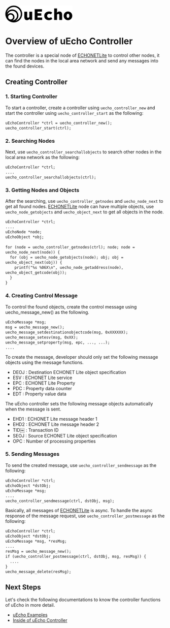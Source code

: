 ![logo](../img/uecho_logo.png)

# Overview of uEcho Controller

The controller is a special node of [ECHONETLite][enet] to control other nodes, it can find the nodes in the local area network and send any messages into the found devices.

## Creating Controller

### 1. Starting Controller

To start a controller, create a controller using `uecho_controller_new` and start the controller using `uecho_controller_start` as the following:

```
uEchoController *ctrl = uecho_controller_new();
uecho_controller_start(ctrl);
```

### 2. Searching Nodes

Next, use `uecho_controller_searchallobjects` to search other nodes in the local area network as the following:

```
uEchoController *ctrl;
....
uecho_controller_searchallobjects(ctrl);
```

### 3. Getting Nodes and Objects

After the searching, use `uecho_controller_getnodes` and `uecho_node_next` to get all found nodes. [ECHONETLite](http://www.echonet.gr.jp/english/index.htm) node can have multiple objects, use `uecho_node_getobjects` and `uecho_object_next` to get all objects in the node.

```
uEchoController *ctrl;
....
uEchoNode *node;
uEchoObject *obj;

for (node = uecho_controller_getnodes(ctrl); node; node = uecho_node_next(node)) {
  for (obj = uecho_node_getobjects(node); obj; obj = uecho_object_next(obj)) {
    printf("%s %06X\n", uecho_node_getaddress(node), uecho_object_getcode(obj));
  }
}
```

### 4. Creating Control Message

To control the found objects, create the control message using uecho_message_new() as the following.

```
uEchoMessage *msg;
msg = uecho_message_new();
uecho_message_setdestinationobjectcode(msg, 0xXXXXXX);
uecho_message_setesv(msg, 0xXX);
uecho_message_setproperty(msg, epc, ..., ...);
....
```

To create the message, developer should only set the following message objects using the message functions.

- DEOJ : Destination ECHONET Lite object specification
- ESV : ECHONET Lite service
- EPC : ECHONET Lite Property
- PDC : Property data counter
- EDT : Property value data

The uEcho controller sets the following message objects automatically when the message is sent.

- EHD1 : ECHONET Lite message header 1
- EHD2 : ECHONET Lite message header 2
- TID￼  : Transaction ID
- SEOJ : Source ECHONET Lite object specification
- OPC  : Number of processing properties

### 5. Sending Messages

To send the created message, use `uecho_controller_sendmessage` as the following:

```
uEchoController *ctrl;
uEchoObject *dstObj;
uEchoMessage *msg;
....
uecho_controller_sendmessage(ctrl, dstObj, msg);
```

Basically, all messages of [ECHONETLite](http://www.echonet.gr.jp/english/index.htm) is async. To handle the async response of the message request, use `uecho_controller_postmessage` as the following:

```
uEchoController *ctrl;
uEchoObject *dstObj;
uEchoMessage *msg, *resMsg;
....
resMsg = uecho_message_new();
if (uecho_controller_postmessage(ctrl, dstObj, msg, resMsg)) {
  ....  
}
uecho_message_delete(resMsg);
```

## Next Steps

Let's check the following documentations to know the controller functions of uEcho in more detail.

- [uEcho Examples](./uecho_examples.md)
- [Inside of uEcho Controller](./uecho_controller_inside.md)

[enet]:http://echonet.jp/english/
